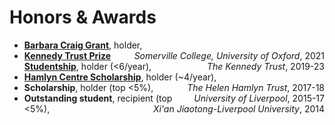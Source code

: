 # <i class="fas fa-trophy"></i> Honors & Awards
<div class="logo-text" style="list-style-type:disc;">
<ul>
<li>
<b><a href='https://blogs.some.ox.ac.uk/mcr/who-we-are/docs/'>Barbara Craig Grant</a></b>, holder, <span style="float:right"><i>Somerville College, University of Oxford</i>, 2021</span>
</li>
<li>
<b><a href='https://www.ndorms.ox.ac.uk/graduate-courses/kennedy-trust-prize-studentships'>Kennedy Trust Prize Studentship</a></b>, holder (<6/year), <span style="float:right"><i>The Kennedy Trust</i>, 2019-23</span>
</li>
<li>
<b><a href='https://www.imperial.ac.uk/hamlyn-centre/about-us/funding/'>Hamlyn Centre Scholarship</a></b>, holder (~4/year), <span style="float:right"><i>The Helen Hamlyn Trust</i>, 2017-18</span>
</li>
<li>
<b>Scholarship</b>, holder (top <5%), <span style="float:right"><i>University of Liverpool</i>, 2015-17</span>
</li>
<li>
<b>Outstanding student</b>, recipient (top <5%), <span style="float:right"><i>Xi'an Jiaotong-Liverpool University</i>, 2014</span>
</li>
</ul>
</div>
